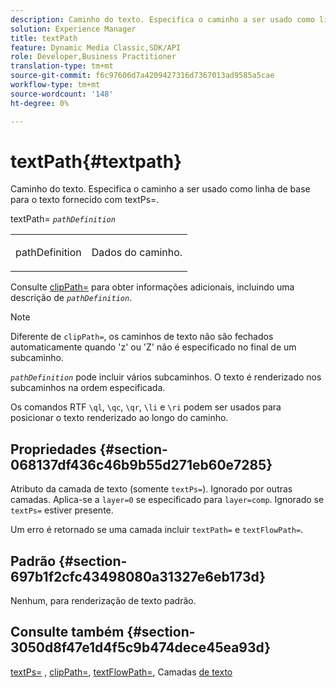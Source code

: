 ```yaml
---
description: Caminho do texto. Especifica o caminho a ser usado como linha de base para o texto fornecido com textPs=.
solution: Experience Manager
title: textPath
feature: Dynamic Media Classic,SDK/API
role: Developer,Business Practitioner
translation-type: tm+mt
source-git-commit: f6c97606d7a4209427316d7367013ad9585a5cae
workflow-type: tm+mt
source-wordcount: '148'
ht-degree: 0%

---
```



# textPath{#textpath}

Caminho do texto. Especifica o caminho a ser usado como linha de base para o texto fornecido com textPs=.

textPath= *`pathDefinition`*

<table id="simpletable_74F549E8625B483A9B334B24A7EB6D22"> 
 <tr class="strow"> 
  <td class="stentry"> <p><span class="varname"> pathDefinition</span> </p> </td> 
  <td class="stentry"> <p>Dados do caminho. </p></td> 
 </tr> 
</table>

Consulte [clipPath=](../../../../../is-api/http-ref/image-serving-api-ref/c-http-protocol-reference/c-command-reference/r-clippath.md#reference-8139b1b52dc54749b51b109521ddf83d) para obter informações adicionais, incluindo uma descrição de *`pathDefinition`*.

>[!NOTE]
>
>Diferente de `clipPath=`, os caminhos de texto não são fechados automaticamente quando &#39;z&#39; ou &#39;Z&#39; não é especificado no final de um subcaminho.

*`pathDefinition`* pode incluir vários subcaminhos. O texto é renderizado nos subcaminhos na ordem especificada.

Os comandos RTF `\ql`, `\qc`, `\qr`, `\li` e `\ri` podem ser usados para posicionar o texto renderizado ao longo do caminho.

## Propriedades {#section-068137df436c46b9b55d271eb60e7285}

Atributo da camada de texto (somente `textPs=`). Ignorado por outras camadas. Aplica-se a `layer=0` se especificado para `layer=comp`. Ignorado se `textPs=` estiver presente.

Um erro é retornado se uma camada incluir `textPath=` e `textFlowPath=`.

## Padrão {#section-697b1f2cfc43498080a31327e6eb173d}

Nenhum, para renderização de texto padrão.

## Consulte também {#section-3050d8f47e1d4f5c9b474dece45ea93d}

[textPs=](../../../../../is-api/http-ref/image-serving-api-ref/c-http-protocol-reference/c-command-reference/r-textps.md#reference-4209a2a6169f44278da2647cfb0cd767) ,  [clipPath=](../../../../../is-api/http-ref/image-serving-api-ref/c-http-protocol-reference/c-command-reference/r-clippath.md#reference-8139b1b52dc54749b51b109521ddf83d),  [textFlowPath=](../../../../../is-api/http-ref/image-serving-api-ref/c-http-protocol-reference/c-command-reference/r-textflowpath.md#reference-0b8d9493d71342f0b6a64a6d221584ef), Camadas  [de texto](../../../../../is-api/http-ref/image-serving-api-ref/c-http-protocol-reference/c-text-formatting/r-text-layers.md#reference-47e78cfb18134db5ab09e17af14a6a8f)
